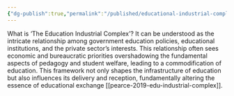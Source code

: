 ```yaml
---
{"dg-publish":true,"permalink":"/published/educational-industrial-complex/","noteIcon":""}
---
```

What is ‘The Education Industrial Complex’? It can be understood as the intricate relationship among government education policies, educational institutions, and the private sector’s interests. This relationship often sees economic and bureaucratic priorities overshadowing the fundamental aspects of pedagogy and student welfare, leading to a commodification of education. This framework not only shapes the infrastructure of education but also influences its delivery and reception, fundamentally altering the essence of educational exchange [[pearce-2019-edu-industrial-complex]].
